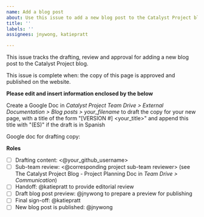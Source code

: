 ```yaml
---
name: Add a blog post
about: Use this issue to add a new blog post to the Catalyst Project blog.
title: ''
labels: ''
assignees: jnywong, katiepratt

---
```


This issue tracks the drafting, review and approval for adding a new blog post to the Catalyst Project blog.

This issue is complete when: the copy of this page is approved and published on the website.

**Please edit and insert information enclosed by the <angled brackets> below**

Create a Google Doc in *Catalyst Project Team Drive > External Documentation > Blog posts > your_filename* to draft the copy for your new page, with a title of the form "[VERSION #] <your_title>" and append this title with "(ES)" if the draft is in Spanish

Google doc for drafting copy: <paste a link to the Google Doc here>

**Roles**

- [ ] Drafting content: <@your_github_username>
- [ ] Sub-team review: <@corresponding project sub-team reviewer> (see The Catalyst Project Blog - Project Planning Doc in *Team Drive > Communication*) 
- [ ] Handoff: @katiepratt to provide editorial review
- [ ] Draft blog post preview: @jnywong to prepare a preview for publishing
- [ ] Final sign-off: @katiepratt
- [ ] New blog post is published: @jnywong
